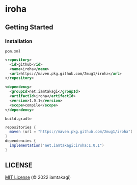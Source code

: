# iroha

## Getting Started

### Installation

`pom.xml`
```xml
<repository>
  <id>github</id>
  <name>iroha</name>
  <url>https://maven.pkg.github.com/2mug1/iroha</url>
</repository>

<dependency>
  <groupId>net.iamtakagi</groupId>
  <artifactId>iroha</artifactId>
  <version>1.0.1</version>
  <scope>compile</scope>
</dependency>
```

`build.gradle`
```gradle
repositories {
  maven (url = "https://maven.pkg.github.com/2mug1/iroha")
}
dependencies {
  implementation("net.iamtakagi:iroha:1.0.1")
}
```

## LICENSE
[MIT License](./LICENSE) (© 2022 iamtakagi)
